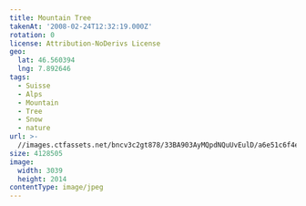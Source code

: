 ```yaml
---
title: Mountain Tree
takenAt: '2008-02-24T12:32:19.000Z'
rotation: 0
license: Attribution-NoDerivs License
geo:
  lat: 46.560394
  lng: 7.892646
tags:
  - Suisse
  - Alps
  - Mountain
  - Tree
  - Snow
  - nature
url: >-
  //images.ctfassets.net/bncv3c2gt878/33BA903AyMQpdNQuUvEulD/a6e51c6f4e6c0bff6c4b1424be1c1bd4/mountain-tree_4343151195_o
size: 4128505
image:
  width: 3039
  height: 2014
contentType: image/jpeg
---
```


